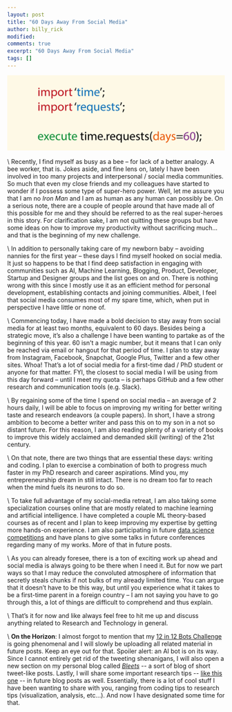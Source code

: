 ```yaml
---
layout: post
title: "60 Days Away From Social Media"
author: billy_rick
modified:
comments: true
excerpt: "60 Days Away From Social Media"
tags: []
---
```

![alt text](https://github.com/omarsar/omarsar.github.io/blob/master/images/timerequests.png?raw=true "Time Requests")

\\
Recently, I find myself as busy as a bee – for lack of a better analogy. A bee worker, that is. Jokes aside, and fine lens on, lately I have been involved in too many projects and interpersonal / social media communities. So much that even my close friends and my colleagues have started to wonder if I possess some type of super-hero power. Well, let me assure you that I am no *Iron Man* and I am as human as any human can possibly be. On a serious note, there are a couple of people around that have made all of this possible for me and they should be referred to as the real super-heroes in this story. For clarification sake, I am not quitting these groups but have some ideas on how to improve my productivity without sacrificing much... and that is the beginning of my new challenge.

\\
In addition to personally taking care of my newborn baby – avoiding nannies for the first year – these days I find myself hooked on social media. It just so happens to be that I find deep satisfaction in engaging with communities such as AI, Machine Learning, Blogging, Product, Developer, Startup and Designer groups and the list goes on and on. There is nothing wrong with this since I mostly use it as an efficient method for personal development, establishing contacts and joining communities. Albeit, I feel that social media consumes most of my spare time, which, when put in perspective I have little or none of. 

\\
Commencing today, I have made a bold decision to stay away from social media for at least two months, equivalent to 60 days. Besides being a strategic move, it’s also a challenge I have been wanting to partake as of the beginning of this year. 60 isn't a magic number,  but it means that I can only be reached via email or hangout for that period of time. I plan to stay away from Instagram, Facebook, Snapchat, Google Plus, Twitter and a few other sites. Whoa! That’s a lot of social media for a first-time dad / PhD student or anyone for that matter. FYI, the closest to social media I will be using from this day forward – until I meet my quota – is perhaps GitHub and a few other research and communication tools (e.g. Slack).

\\
By regaining some of the time I spend on social media – an average of 2 hours daily, I will be able to focus on improving my writing for better writing taste and research endeavors (a couple papers). In short, I have a strong ambition to become a better writer and pass this on to my son in a not so distant future. For this reason, I am also reading plenty of a variety of books to improve this widely acclaimed and demanded skill (writing) of the 21st century.

\\
On that note, there are two things that are essential these days: writing and coding. I plan to exercise a combination of both to progress much faster in my PhD research and career aspirations. Mind you, my entrepreneurship dream in still intact. There is no dream too far to reach when the mind fuels its neurons to do so. 

\\
To take full advantage of my social-media retreat, I am also taking some specialization courses online that are mostly related to machine learning and artificial intelligence. I have completed a couple ML theory-based courses as of recent and I plan to keep improving my expertise by getting more hands-on experience. I am also participating in future [data science competitions](https://www.kaggle.com/omarsar) and have plans to give some talks in future conferences regarding many of my works. More of that in future posts.

\\
As you can already foresee, there is a ton of exciting work up ahead and social media is always going to be there when I need it. But for now we part ways so that I may reduce the convoluted atmosphere of information that secretly steals chunks if not bulks of my already limited time. You can argue that it doesn’t have to be this way, but until you experience what it takes to be a first-time parent in a foreign country – I am not saying you have to go through this, a lot of things are difficult to comprehend and thus explain. 

\\
That’s it for now and like always feel free to hit me up and discuss anything related to Research and Technology in general.

\\
**On the Horizon**: I almost forgot to mention that my [12 in 12 Bots Challenge](http://elvissaravia.com/12-in-12-challenge-smart-bots/) is going phenomenal and I will slowly be uploading all related material in future posts. Keep an eye out for that. Spoiler alert: an AI bot is on its way. Since I cannot entirely get rid of the tweeting shenanigans, I will also open a new section on my personal blog called [*Bleets*](http://elvissaravia.com/bleets/) -- a sort of blog of short tweet-like posts. Lastly, I will share some important research tips -- [like this one](http://elvissaravia.com/how-to-design-research-poster/) -- in future blog posts as well. Essentially, there is a lot of cool stuff I have been wanting to share with you, ranging from coding tips to research tips (visualization, analysis, etc...). And now I have designated some time for that. 


